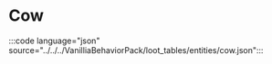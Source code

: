 # Cow

:::code language="json" source="../../../VanilliaBehaviorPack/loot_tables/entities/cow.json":::
